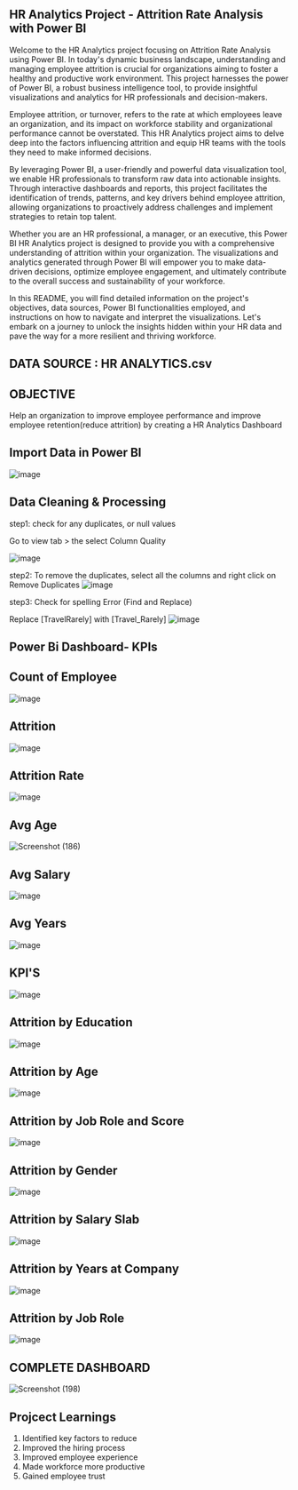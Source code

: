 ## HR Analytics Project - Attrition Rate Analysis with Power BI 

Welcome to the HR Analytics project focusing on Attrition Rate Analysis using Power BI. In today's dynamic business landscape, understanding and managing employee attrition is crucial for organizations aiming to foster a healthy and productive work environment. This project harnesses the power of Power BI, a robust business intelligence tool, to provide insightful visualizations and analytics for HR professionals and decision-makers.

Employee attrition, or turnover, refers to the rate at which employees leave an organization, and its impact on workforce stability and organizational performance cannot be overstated. This HR Analytics project aims to delve deep into the factors influencing attrition and equip HR teams with the tools they need to make informed decisions.

By leveraging Power BI, a user-friendly and powerful data visualization tool, we enable HR professionals to transform raw data into actionable insights. Through interactive dashboards and reports, this project facilitates the identification of trends, patterns, and key drivers behind employee attrition, allowing organizations to proactively address challenges and implement strategies to retain top talent.

Whether you are an HR professional, a manager, or an executive, this Power BI HR Analytics project is designed to provide you with a comprehensive understanding of attrition within your organization. The visualizations and analytics generated through Power BI will empower you to make data-driven decisions, optimize employee engagement, and ultimately contribute to the overall success and sustainability of your workforce.

In this README, you will find detailed information on the project's objectives, data sources, Power BI functionalities employed, and instructions on how to navigate and interpret the visualizations. Let's embark on a journey to unlock the insights hidden within your HR data and pave the way for a more resilient and thriving workforce.

## DATA SOURCE : HR ANALYTICS.csv

## OBJECTIVE

Help an organization to improve employee performance and improve employee retention(reduce attrition) by creating a HR Analytics Dashboard

## Import Data in Power BI
![image](https://github.com/PRATHAMESH9743/HR-ANALYTICS/assets/154798147/1349c4f2-d22f-4f11-b61c-a6d8f8153dab)

##  Data Cleaning & Processing 
step1: check for any duplicates, or null values

Go to view tab > the select Column Quality

![image](https://github.com/PRATHAMESH9743/HR-ANALYTICS/assets/154798147/6818a5f9-7c55-4206-b5bf-6967f4354ed9)

step2: To remove the duplicates, select all the columns and right click on Remove Duplicates
![image](https://github.com/PRATHAMESH9743/HR-ANALYTICS/assets/154798147/ea4b7801-0bb4-4f90-82fe-0a20436185aa)

step3: Check for spelling Error (Find and Replace)

Replace [TravelRarely] with [Travel_Rarely]
![image](https://github.com/PRATHAMESH9743/HR-ANALYTICS/assets/154798147/06d3d15a-2f32-4301-8ec1-3e3bc2e55749)


## Power Bi Dashboard- KPIs
## Count of Employee
![image](https://github.com/PRATHAMESH9743/HR-ANALYTICS/assets/154798147/e3556dac-69f3-475a-9bc2-6e18945de75b)

## Attrition
![image](https://github.com/PRATHAMESH9743/HR-ANALYTICS/assets/154798147/a6a927e0-e922-419f-a7ea-78d47386f4fa)

## Attrition Rate
![image](https://github.com/PRATHAMESH9743/HR-ANALYTICS/assets/154798147/7c69358b-e716-48ea-b36e-39580c98b527)

## Avg Age
![Screenshot (186)](https://github.com/PRATHAMESH9743/HR-ANALYTICS/assets/154798147/9a220b4c-1542-4c07-b53a-9c213ff6da4c)

## Avg Salary
![image](https://github.com/PRATHAMESH9743/HR-ANALYTICS/assets/154798147/79eed8dc-dc56-4d17-bd34-835a06f34505)

## Avg Years
![image](https://github.com/PRATHAMESH9743/HR-ANALYTICS/assets/154798147/81bf6f2e-fde5-46e0-a8b6-7519fb85572a)

## KPI'S
![image](https://github.com/PRATHAMESH9743/HR-ANALYTICS/assets/154798147/f3d91796-ebd6-4902-addf-b0bde8d05852)

## Attrition by Education
![image](https://github.com/PRATHAMESH9743/HR-ANALYTICS/assets/154798147/b848a088-20c8-45b8-ab47-e2b647013c03)

## Attrition by Age
![image](https://github.com/PRATHAMESH9743/HR-ANALYTICS/assets/154798147/d96fb91e-a9ec-41d5-9286-fa5cd28ddef2)

## Attrition by Job Role and Score
![image](https://github.com/PRATHAMESH9743/HR-ANALYTICS/assets/154798147/7e52963c-19e5-4634-97a0-0bf377049d17)

## Attrition by Gender
![image](https://github.com/PRATHAMESH9743/HR-ANALYTICS/assets/154798147/2b964ea5-38cc-4ca8-92d5-771b754e21a3)

## Attrition by Salary Slab
![image](https://github.com/PRATHAMESH9743/HR-ANALYTICS/assets/154798147/6fab3a36-0214-4a78-b78f-cfdc0babf276)

## Attrition by Years at Company
![image](https://github.com/PRATHAMESH9743/HR-ANALYTICS/assets/154798147/75452eaa-1b16-452b-a22c-558ac9de7b96)

## Attrition by Job Role
![image](https://github.com/PRATHAMESH9743/HR-ANALYTICS/assets/154798147/bda63bd1-4608-4240-8b24-8df051cbd37e)

## COMPLETE DASHBOARD
![Screenshot (198)](https://github.com/PRATHAMESH9743/HR-ANALYTICS/assets/154798147/edc2bab0-8c3d-4e6a-b0ec-2f3c7bceaaf9)

## Projcect Learnings
1. Identified key factors to reduce
2. Improved the hiring process
3. Improved employee experience
4. Made workforce more productive
5. Gained employee trust
